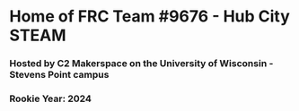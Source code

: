 # Home of FRC Team #9676 - Hub City STEAM
### Hosted by C2 Makerspace on the University of Wisconsin - Stevens Point campus
### Rookie Year: 2024


